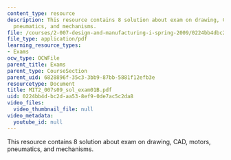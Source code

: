 ```yaml
---
content_type: resource
description: This resource contains 8 solution about exam on drawing, CAD, motors,
  pneumatics, and mechanisms.
file: /courses/2-007-design-and-manufacturing-i-spring-2009/0224bb4dbc2daa538ef90de7ac5c2da8_MIT2_007s09_sol_exam01B.pdf
file_type: application/pdf
learning_resource_types:
- Exams
ocw_type: OCWFile
parent_title: Exams
parent_type: CourseSection
parent_uid: 6828896f-35c3-3bb9-87bb-5881f12efb3e
resourcetype: Document
title: MIT2_007s09_sol_exam01B.pdf
uid: 0224bb4d-bc2d-aa53-8ef9-0de7ac5c2da8
video_files:
  video_thumbnail_file: null
video_metadata:
  youtube_id: null
---
```

This resource contains 8 solution about exam on drawing, CAD, motors, pneumatics, and mechanisms.

